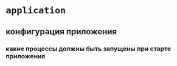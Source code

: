 # `application`
## конфигурация приложения
### какие процессы должны быть запущены при старте приложения

